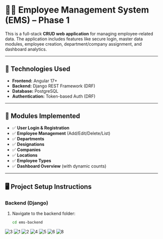 # 🧑‍💼 Employee Management System (EMS) – Phase 1

This is a full-stack **CRUD web application** for managing employee-related data. The application includes features like secure login, master data modules, employee creation, department/company assignment, and dashboard analytics.

---

## 🚀 Technologies Used

- **Frontend:** Angular 17+
- **Backend:** Django REST Framework (DRF)
- **Database:** PostgreSQL
- **Authentication:** Token-based Auth (DRF)

---

## 📂 Modules Implemented

- ✅ **User Login & Registration**
- ✅ **Employee Management** (Add/Edit/Delete/List)
- ✅ **Departments**
- ✅ **Designations**
- ✅ **Companies**
- ✅ **Locations**
- ✅ **Employee Types**
- ✅ **Dashboard Overview** (with dynamic counts)

---

## 🖥️ Project Setup Instructions

### Backend (Django)

1. Navigate to the backend folder:
   ```bash
   cd ems-backend
![3](https://github.com/user-attachments/assets/c11261d1-023a-4ec5-980b-485aec4eb294)
![1](https://github.com/user-attachments/assets/755880e3-c0d8-45b4-8542-00efca56c50e)
![2](https://github.com/user-attachments/assets/c9a3d976-a3b7-4c49-b672-e2470a944dcd)
![4](https://github.com/user-attachments/assets/014bff52-c489-472f-8a20-b7f29f2c770f)
![5](https://github.com/user-attachments/assets/30e00380-b76b-471f-97a5-7eadf7616df2)
![6](https://github.com/user-attachments/assets/419551d1-c528-4032-9ede-ca1298aaf9e9)
![8](https://github.com/user-attachments/assets/bd6a45b1-418e-4eac-9285-bbdef24a2472)




